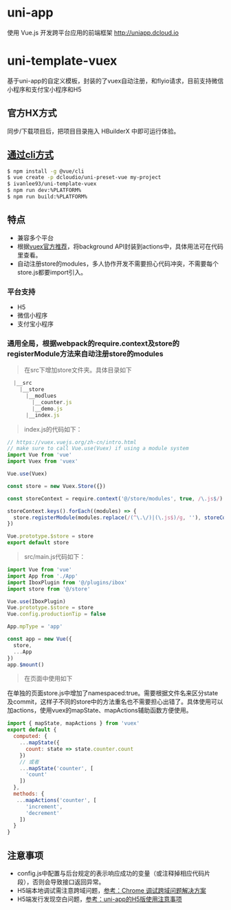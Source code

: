 # uni-app
使用 Vue.js 开发跨平台应用的前端框架 http://uniapp.dcloud.io

# uni-template-vuex
基于uni-app的自定义模板，封装的了vuex自动注册，和flyio请求，目前支持微信小程序和支付宝小程序和H5

## 官方HX方式
同步/下载项目后，把项目目录拖入 HBuilderX 中即可运行体验。

## [通过cli方式](https://uniapp.dcloud.io/quickstart?id=%E9%80%9A%E8%BF%87vue-cli%E5%91%BD%E4%BB%A4%E8%A1%8C)
``` bash
$ npm install -g @vue/cli
$ vue create -p dcloudio/uni-preset-vue my-project 
$ ivanlee93/uni-template-vuex
$ npm run dev:%PLATFORM%
$ npm run build:%PLATFORM%
```

## 特点
* 兼容多个平台
* 根据[vuex官方推荐](https://vuex.vuejs.org/zh-cn/intro.html)，将background API封装到actions中，具体用法可在代码里查看。
* 自动注册store的modules，多人协作开发不需要担心代码冲突，不需要每个store.js都要import引入。

### 平台支持
* H5
* 微信小程序
* 支付宝小程序

### 通用全局，根据webpack的require.context及store的registerModule方法来自动注册store的modules
>在src下增加store文件夹。具体目录如下
``` js
  |__src
    |__store
      |__modlues
        |__counter.js
        |__demo.js
      |__index.js
```

>index.js的代码如下：
``` js
// https://vuex.vuejs.org/zh-cn/intro.html
// make sure to call Vue.use(Vuex) if using a module system
import Vue from 'vue'
import Vuex from 'vuex'

Vue.use(Vuex)

const store = new Vuex.Store({})

const storeContext = require.context('@/store/modules', true, /\.js$/)

storeContext.keys().forEach((modules) => {
  store.registerModule(modules.replace(/(^\.\/)|(\.js$)/g, ''), storeContext(modules).default)
})

Vue.prototype.$store = store
export default store

```

>src/main.js代码如下：
``` js
import Vue from 'vue'
import App from './App'
import IboxPlugin from '@/plugins/ibox'
import store from '@/store'

Vue.use(IboxPlugin)
Vue.prototype.$store = store
Vue.config.productionTip = false

App.mpType = 'app'

const app = new Vue({
  store,
  ...App
})
app.$mount()

```

> 在页面中使用如下

在单独的页面store.js中增加了namespaced:true。需要根据文件名来区分state及commit，这样子不同的store中的方法重名也不需要担心出错了。具体使用可以加actions，使用vuex的mapState、mapActions辅助函数方便使用。

``` js
import { mapState, mapActions } from 'vuex'
export default {
  computed: {
    ...mapState({
      count: state => state.counter.count
    })
    // 或者
    ...mapState('counter', [
      'count'
    ])
  },
  methods: {
   ...mapActions('counter', [
      'increment',
      'decrement'
    ])
  }
}
```

## 注意事项
* config.js中配置与后台规定的表示响应成功的变量（或注释掉相应代码片段），否则会导致接口返回异常。
* H5端本地调试需注意跨域问题，[参考：Chrome 调试跨域问题解决方案](http://ask.dcloud.net.cn/article/35267)
* H5端发行发现空白问题，[参考：uni-app的H5版使用注意事项](http://ask.dcloud.net.cn/article/35232)
